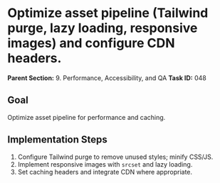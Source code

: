# Optimize asset pipeline (Tailwind purge, lazy loading, responsive images) and configure CDN headers.

**Parent Section:** 9. Performance, Accessibility, and QA
**Task ID:** 048

## Goal
Optimize asset pipeline for performance and caching.

## Implementation Steps
1. Configure Tailwind purge to remove unused styles; minify CSS/JS.
2. Implement responsive images with `srcset` and lazy loading.
3. Set caching headers and integrate CDN where appropriate.
